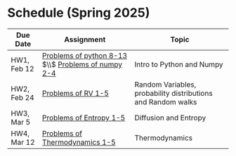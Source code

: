 # Schedule (Spring 2025)

| Due Date   | Assignment       | Topic                         |
|------------|-----------------|------------------------------|
| HW1, Feb 12 | [Problems of python 8-13](https://dpotoyan.github.io/Statmech4ChemBio/labs/py-lab/intro2py.html#problems) $\\$ [Problems of numpy 2-4](https://dpotoyan.github.io/Statmech4ChemBio/labs/py-lab/intro2numpy.html#problems)   | Intro to Python and Numpy |
| HW2, Feb 24 | [Problems of RV 1-5](https://dpotoyan.github.io/Statmech4ChemBio/1_stats/Random_Variables.html#problems)    | Random Variables, probability distributions and Random walks|
| HW3, Mar 5 |    [Problems of Entropy 1-5](https://dpotoyan.github.io/Statmech4ChemBio/1_stats/Entropy.html#problems) | Diffusion and Entropy|   
| HW4, Mar 12 |   [Problems of Thermodynamics 1-5](https://dpotoyan.github.io/Statmech4ChemBio/2_thermo/01_Thermo.html#problems)  | Thermodynamics|  